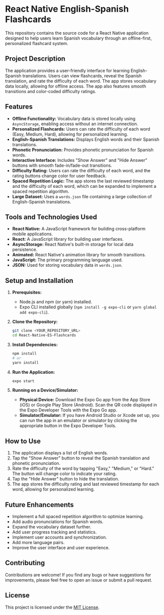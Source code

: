 # React Native English-Spanish Flashcards

This repository contains the source code for a React Native application designed to help users learn Spanish vocabulary through an offline-first, personalized flashcard system.

## Project Description

The application provides a user-friendly interface for learning English-Spanish translations. Users can view flashcards, reveal the Spanish translation, and rate the difficulty of each word. The app stores vocabulary data locally, allowing for offline access. The app also features smooth transitions and color-coded difficulty ratings.

## Features

* **Offline Functionality:** Vocabulary data is stored locally using `AsyncStorage`, enabling access without an internet connection.
* **Personalized Flashcards:** Users can rate the difficulty of each word (Easy, Medium, Hard), allowing for personalized learning.
* **English-Spanish Translations:** Displays English words and their Spanish translations.
* **Phonetic Pronunciation:** Provides phonetic pronunciation for Spanish words.
* **Interactive Interface:** Includes "Show Answer" and "Hide Answer" buttons with smooth fade-in/fade-out transitions.
* **Difficulty Rating:** Users can rate the difficulty of each word, and the rating buttons change color for user feedback.
* **Spaced Repetition Logic:** The app stores the last reviewed timestamp and the difficulty of each word, which can be expanded to implement a spaced repetition algorithm.
* **Large Dataset:** Uses a `words.json` file containing a large collection of English-Spanish translations.

## Tools and Technologies Used

* **React Native:** A JavaScript framework for building cross-platform mobile applications.
* **React:** A JavaScript library for building user interfaces.
* **AsyncStorage:** React Native's built-in storage for local data persistence.
* **Animated:** React Native's animation library for smooth transitions.
* **JavaScript:** The primary programming language used.
* **JSON:** Used for storing vocabulary data in `words.json`.

## Setup and Installation

1.  **Prerequisites:**
    * Node.js and npm (or yarn) installed.
    * Expo CLI installed globally (`npm install -g expo-cli` or `yarn global add expo-cli`).

2.  **Clone the Repository:**
    ```bash
    git clone <YOUR_REPOSITORY_URL>
    cd React-Native-ES-Flashcards
    ```

3.  **Install Dependencies:**
    ```bash
    npm install
    # or
    yarn install
    ```

4.  **Run the Application:**
    ```bash
    expo start
    ```

5.  **Running on a Device/Simulator:**
    * **Physical Device:** Download the Expo Go app from the App Store (iOS) or Google Play Store (Android). Scan the QR code displayed in the Expo Developer Tools with the Expo Go app.
    * **Simulator/Emulator:** If you have Android Studio or Xcode set up, you can run the app in an emulator or simulator by clicking the appropriate button in the Expo Developer Tools.

## How to Use

1.  The application displays a list of English words.
2.  Tap the "Show Answer" button to reveal the Spanish translation and phonetic pronunciation.
3.  Rate the difficulty of the word by tapping "Easy," "Medium," or "Hard." The button will change color to indicate your rating.
4.  Tap the "Hide Answer" button to hide the translation.
5.  The app stores the difficulty rating and last reviewed timestamp for each word, allowing for personalized learning.

## Future Enhancements

* Implement a full spaced repetition algorithm to optimize learning.
* Add audio pronunciations for Spanish words.
* Expand the vocabulary dataset further.
* Add user progress tracking and statistics.
* Implement user accounts and synchronization.
* Add more language pairs.
* Improve the user interface and user experience.

## Contributing

Contributions are welcome! If you find any bugs or have suggestions for improvements, please feel free to open an issue or submit a pull request.

## License

This project is licensed under the [MIT License](LICENSE).
